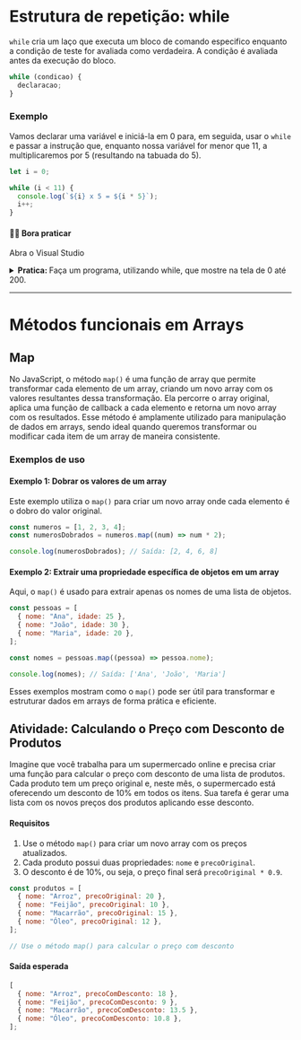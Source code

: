 # Estrutura de repetição: while

`while` cria um laço que executa um bloco de comando especifico enquanto a condição de teste for avaliada como verdadeira. A condição é avaliada antes da execução do bloco.

```javascript
while (condicao) {
  declaracao;
}
```

### Exemplo

Vamos declarar uma variável e iniciá-la em 0 para, em seguida, usar o `while` e passar a instrução que, enquanto nossa variável for menor que 11, a multiplicaremos por 5 (resultando na tabuada do 5).

```javascript
let i = 0;

while (i < 11) {
  console.log(`${i} x 5 = ${i * 5}`);
  i++;
}
```

#### 🏋🏽 Bora praticar

Abra o Visual Studio

<details>  
 <summary><b>Pratica: </b>  Faça um programa, utilizando while, que mostre na tela de 0 até 200. </summary>
 
 ```javascript
let n = 200;
while(i < n){
  console.log(i)
  i++;
}
```

</details>

---

# Métodos funcionais em Arrays

## Map

No JavaScript, o método `map()` é uma função de array que permite transformar cada elemento de um array, criando um novo array com os valores resultantes dessa transformação. Ela percorre o array original, aplica uma função de callback a cada elemento e retorna um novo array com os resultados. Esse método é amplamente utilizado para manipulação de dados em arrays, sendo ideal quando queremos transformar ou modificar cada item de um array de maneira consistente.

### Exemplos de uso

#### Exemplo 1: Dobrar os valores de um array

Este exemplo utiliza o `map()` para criar um novo array onde cada elemento é o dobro do valor original.

```javascript
const numeros = [1, 2, 3, 4];
const numerosDobrados = numeros.map((num) => num * 2);

console.log(numerosDobrados); // Saída: [2, 4, 6, 8]
```

#### Exemplo 2: Extrair uma propriedade específica de objetos em um array

Aqui, o `map()` é usado para extrair apenas os nomes de uma lista de objetos.

```javascript
const pessoas = [
  { nome: "Ana", idade: 25 },
  { nome: "João", idade: 30 },
  { nome: "Maria", idade: 20 },
];

const nomes = pessoas.map((pessoa) => pessoa.nome);

console.log(nomes); // Saída: ['Ana', 'João', 'Maria']
```

Esses exemplos mostram como o `map()` pode ser útil para transformar e estruturar dados em arrays de forma prática e eficiente.

## Atividade: Calculando o Preço com Desconto de Produtos

Imagine que você trabalha para um supermercado online e precisa criar uma função para calcular o preço com desconto de uma lista de produtos. Cada produto tem um preço original e, neste mês, o supermercado está oferecendo um desconto de 10% em todos os itens. Sua tarefa é gerar uma lista com os novos preços dos produtos aplicando esse desconto.

#### Requisitos

1. Use o método `map()` para criar um novo array com os preços atualizados.
2. Cada produto possui duas propriedades: `nome` e `precoOriginal`.
3. O desconto é de 10%, ou seja, o preço final será `precoOriginal * 0.9`.

```javascript
const produtos = [
  { nome: "Arroz", precoOriginal: 20 },
  { nome: "Feijão", precoOriginal: 10 },
  { nome: "Macarrão", precoOriginal: 15 },
  { nome: "Óleo", precoOriginal: 12 },
];

// Use o método map() para calcular o preço com desconto
```

#### Saída esperada

```javascript
[
  { nome: "Arroz", precoComDesconto: 18 },
  { nome: "Feijão", precoComDesconto: 9 },
  { nome: "Macarrão", precoComDesconto: 13.5 },
  { nome: "Óleo", precoComDesconto: 10.8 },
];
```
